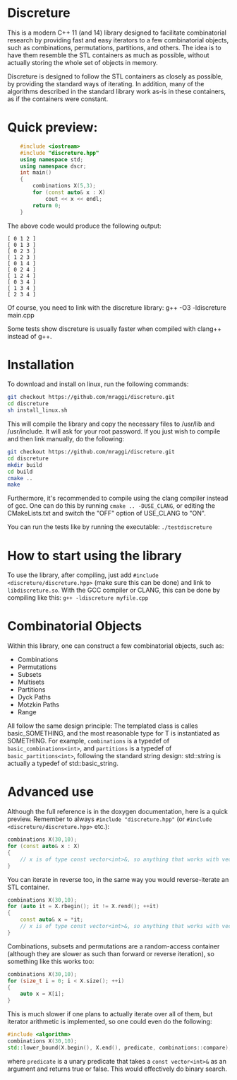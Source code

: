 # Discreture

This is a modern C++ 11 (and 14) library designed to facilitate combinatorial research by providing fast and easy iterators to a few combinatorial objects, such as combinations, permutations, partitions, and others. The idea is to have them resemble the STL containers as much as possible, without actually storing the whole set of objects in memory.

Discreture is designed to follow the STL containers as closely as possible, by providing the standard ways of iterating. In addition, many of the algorithms described in the standard <algorithm> library work as-is in these containers, as if the containers were constant.

# Quick preview:

```c++
    #include <iostream>
    #include "discreture.hpp"
    using namespace std;
    using namespace dscr;
    int main()
    {
        combinations X(5,3);
        for (const auto& x : X)
            cout << x << endl;
        return 0;
    }
```
The above code would produce the following output:

    [ 0 1 2 ]
    [ 0 1 3 ]
    [ 0 2 3 ]
    [ 1 2 3 ]
    [ 0 1 4 ]
    [ 0 2 4 ]
    [ 1 2 4 ]
    [ 0 3 4 ]
    [ 1 3 4 ]
    [ 2 3 4 ]

Of course, you need to link with the discreture library:
g++ -O3 -ldiscreture main.cpp

Some tests show discreture is usually faster when compiled with clang++ instead of g++.

# Installation

To download and install on linux, run the following commands:

```sh
git checkout https://github.com/mraggi/discreture.git
cd discreture
sh install_linux.sh
```

This will compile the library and copy the necessary files to /usr/lib and /usr/include. It will ask for your root password. If you just wish to compile and then link manually, do the following:
```sh
git checkout https://github.com/mraggi/discreture.git
cd discreture
mkdir build
cd build
cmake ..
make
```
Furthermore, it's recommended to compile using the clang compiler instead of gcc. One can do this by running `cmake .. -DUSE_CLANG`, or editing the CMakeLists.txt and switch the "OFF" option of USE_CLANG to "ON".

You can run the tests like by running the executable: `./testdiscreture`

# How to start using the library
To use the library, after compiling, just add `#include <discreture/discreture.hpp>` (make sure this can be done) and link to `libdiscreture.so`. With the GCC compiler or CLANG, this can be done by compiling like this: `g++ -ldiscreture myfile.cpp`

# Combinatorial Objects

Within this library, one can construct a few combinatorial objects, such as:
  - Combinations
  - Permutations
  - Subsets
  - Multisets
  - Partitions
  - Dyck Paths
  - Motzkin Paths
  - Range

All follow the same design principle: The templated class is calles basic_SOMETHING<class T>, and the most reasonable type for T is instantiated as SOMETHING. For example, `combinations` is a typedef of `basic_combinations<int>`, and `partitions` is a typedef of `basic_partitions<int>`, following the standard string design: std::string is actually a typedef of std::basic_string<char>.

# Advanced use

Although the full reference is in the doxygen documentation, here is a quick preview. Remember to always `#include "discreture.hpp"` (or `#include <discreture/discreture.hpp>` etc.):

```c++
combinations X(30,10);
for (const auto& x : X) 
{ 
	// x is of type const vector<int>&, so anything that works with vectors works on x
}
```

You can iterate in reverse too, in the same way you would reverse-iterate an STL container.
```c++
combinations X(30,10);
for (auto it = X.rbegin(); it != X.rend(); ++it) 
{ 
	const auto& x = *it;
	// x is of type const vector<int>&, so anything that works with vectors works on x
}
```

Combinations, subsets and permutations are a random-access container (although they are slower as such than forward or reverse iteration), so something like this works too:
```c++
combinations X(30,10);
for (size_t i = 0; i < X.size(); ++i)
{
	auto x = X[i];
}
```

This is much slower if one plans to actually iterate over all of them, but iterator arithmetic is implemented, so one could even do the following:
```c++
#include <algorithm>
combinations X(30,10);
std::lower_bound(X.begin(), X.end(), predicate, combinations::compare); //TODO: FIX THIS!!!!
```
where `predicate` is a unary predicate that takes a `const vector<int>&` as an argument and returns true or false. This would effectively do binary search.
